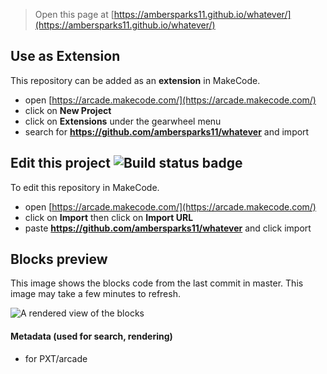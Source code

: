  


> Open this page at [https://ambersparks11.github.io/whatever/](https://ambersparks11.github.io/whatever/)

## Use as Extension

This repository can be added as an **extension** in MakeCode.

* open [https://arcade.makecode.com/](https://arcade.makecode.com/)
* click on **New Project**
* click on **Extensions** under the gearwheel menu
* search for **https://github.com/ambersparks11/whatever** and import

## Edit this project ![Build status badge](https://github.com/ambersparks11/whatever/workflows/MakeCode/badge.svg)

To edit this repository in MakeCode.

* open [https://arcade.makecode.com/](https://arcade.makecode.com/)
* click on **Import** then click on **Import URL**
* paste **https://github.com/ambersparks11/whatever** and click import

## Blocks preview

This image shows the blocks code from the last commit in master.
This image may take a few minutes to refresh.

![A rendered view of the blocks](https://github.com/ambersparks11/whatever/raw/master/.github/makecode/blocks.png)

#### Metadata (used for search, rendering)

* for PXT/arcade
<script src="https://makecode.com/gh-pages-embed.js"></script><script>makeCodeRender("{{ site.makecode.home_url }}", "{{ site.github.owner_name }}/{{ site.github.repository_name }}");</script>
